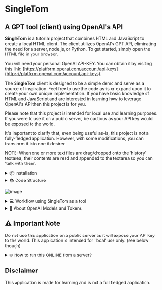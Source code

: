 # SingleTom
## A GPT tool (client) using OpenAI's API

**SingleTom** is a tutorial project that combines HTML and JavaScript to create a local HTML client. The client utilizes OpenAI's GPT API, eliminating the need for a server, node.js, or Python. To get started, simply open the HTML file in your browser.

You will need your personal OpenAI API-KEY. You can obtain it by visiting this link: [https://platform.openai.com/account/api-keys](https://platform.openai.com/account/api-keys).

The **SingleTom** client is designed to be a simple demo and serve as a source of inspiration. Feel free to use the code as-is or expand upon it to create your own unique implementation. If you have basic knowledge of HTML and JavaScript and are interested in learning how to leverage OpenAI's API then this project is for you.

Please note that this project is intended for local use and learning purposes. If you were to use it on a public server, be cautious as your API key would be exposed to the world.

It's important to clarify that, even being useful as-is, this project is not a fully-fledged application. However, with some modifications, you can transform it into one if desired.

NOTE: When one or more text files are drag/dropped onto the 'history' textarea, their contents are read and appended to the textarea so you can 'talk with them'.

<details>
  <summary>📦 Installation</summary>
  
  1. Press the green "Code" button on the project page and choose "Download ZIP" or [download here](https://github.com/Slamsneider/SingleTom/archive/refs/heads/main.zip).
  2. Once downloaded, unzip the `html` folder to your desired location.
  3. **RENAME** `apikeys.js.RENAME_AND_ADD_API_KEY` to `apikeys.js` and open the file in a text editor.
  4. Replace `YOUR_OPENAI_API_KEY_HERE` with your OpenAI API key.
  5. Save the changes made in the `apikeys.js` file.
  6. Now, open the `index.html` file in your browser to start using the application.

  NOTE: Do **NOT** rename or add your api key to the `apicall.php.RENAME_AND_ADD_API_KEY` file unless you (optional) intend to run the application ONLINE from a PHP server. (see below)
</details>

<details>
  <summary>📚 Code Structure</summary>
  
  - `index.html`: Main HTML file for the application.
  - `apikeys.js`: Contains the API key for OpenAI's API. (Never upload this file anywhere)
  - `models.js`: OpenAI Models.
  - `agents.js`: Agent definitions. (make/add your own)
  - `functions.js`: Main functionality of the application.
  - `dropTextFile.js`: Functionality for drag and drop text files to the history.
  - `styles.css`: CSS styles for the application.
  - `apicall.php`: Just ignore this file if not using a PHP server. (see below)
</details>

![image](https://github.com/Slamsneider/SingleTom/assets/192285/cee99d3c-5b20-475f-ab8b-62ad7ec66095)

<details>
  <summary>💻 Workflow using SingleTom as a tool</summary>
  
  You do not need to supply all documents when working with code, normally you would only have the essential parts in history (memory) or in your prompt.

  But if need be then it handles multiple documents and can work with them.

  Here an example where I threw all **SingleTom**'s scripts in history and asked a question. I added all the 7 scripts just for good measure:

  ![image](https://github.com/Slamsneider/SingleTom/assets/192285/129ce56a-48be-4a0f-a452-23e882bde7d6)

  This example is only to somehow illustrate the flexibillity of this workflow. Also note the tokenuse where `gpt-3.5-turbo-16k` is a life saver.

  TIPS:
  * The implemented agents are just simple examples, use your (system) prompt engineering skills to make your own, better agents.
  * If you do not "ADD TO HISTORY", eg. if you don't need the answer in further communication, then you save tokens down the line.
  * Remember to "ADD TO HISTORY" if you need the answer in further communication.
  * If you need to have a lot of text in history, then use `gpt-3.5-turbo-16k` as it has 16k tokens available for each request.
  * Treat the HISTORY as a scratchpad (literally), it's not a freakin' chatbot.
  * There is no right or wrong way to do it, just do it your way.
  * If you get an error because there was not enough tokens then delete some stuff in history and try again.
  * If `finished_reason` is "length" (not complete) then you can continue the response by 'adding it to history', and then send a new prompt with the word "continue".
</details>

<details>
  <summary>🧠 About OpenAI Models and Tokens</summary>
  
  Each model have a different total tokens available for the inference (request). One token is approximately 4 characters.

  As example then `gpt-3.5-turbo` has 4096 tokens available for each request.

  When sending a request, the token count consists of the following components:

  - System prompt
  - Conversation history
  - User prompt
  - `max_tokens` parameter value

  The sum of these components must be less than the total tokens available for the model, or else an error will occur.
  ### max_tokens (parameter)
  The `max_tokens` parameter determines how many tokens should be reserved for the response.

  ### finish_reason (output)
  The `finish_reason` indicates the reason why the response ended. It can be either "stop" or "length". "stop" means that the response had a 'normal' run, while "length" indicates that the response reached the `max_tokens` limit and is incomplete. If so, then to continue the response, you can use the word "continue" as the next prompt.

  ### temperature (parameter)
  The temperature parameter controls the randomness of the response. Lower values will result in more predictable responses, while higher values will result in more surprising responses (hallucinations).
</details>

## ⚠️ Important Note
  
  Do not use this application on a public server as it will expose your API key to the world. This application is intended for 'local' use only. (see below though)

<details>
  <summary>🌐 How to run this ONLINE from a server?</summary>
  
  * php
  * python
  * node.js
  * whatever...

  **I repeat that this tutorial project is aimed at local use only and ONLINE deployment is not the scope of this tutorial project.**

  The important thing is that you do not expose your API key to the world. So instead you make an api call to a server that can do the OpenAI API CALLs for you while not exposing the API key to the user.

  ### Example using PHP
  In this ad hoc example I have used a PHP server, but you can (change the scripts and) use whatever you want.

  If **SingleTom** can not find the variable `openai_apikey` from the `apikeys.js` file, then it will use `apicall.php` to do the API CALLs instead. (Intended functionality)

  Calling OpenAI locally (directly) is faster and less prone to errors, but the client then would expose your API key. So instead you make an api call to a server that can do the OpenAI API CALLs for you without compromising your API key.

  You can easily convert the api call in `apicall.php` to a Python script or Node.js script and serve the OpenAI api call from that environment instead. Maybe even ask SingleTom to help with that. Atm. the only thing that needs a server request is the API CALLs to obfuscate your API key from online predators.

  So to run this ONLINE on a PHP server, then you need to do the following:
  * RENAME `apicall.php.RENAME_AND_ADD_API_KEY` to `apicall.php` and open the file in a text editor.
  * Add your API key to the `apicall.php` file and save it.
  * Upload all files **EXCEPT `apikeys.js`**  from the `html` folder to your PHP server.

  Then when the HTML client can not find the `openai_apikey` variable from `apikeys.js`, it will use `apicall.php` to do the API CALLs instead. (Intended functionality)

  The reason for this implementation is that the SingleTon client is intended for local use only. But you occasionally want to share your extended and improved version with someone, and then you can just upload it to a server and it will work. IMPORTANT: Do not upload the `apikeys.js` file!

  Whatever you do, then do not expose your API key to the world.
</details>

## Disclaimer  
  This application is made for learning and is not a full fledged application.
  